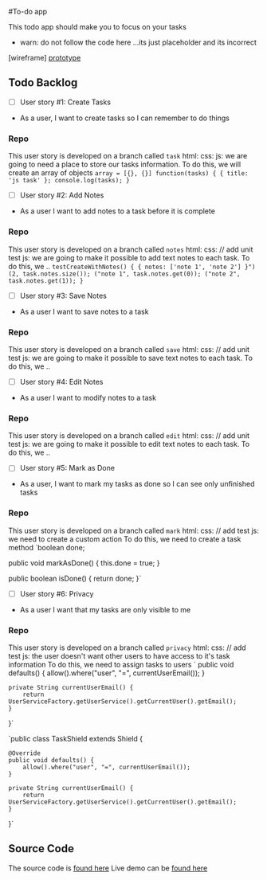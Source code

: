 #To-do app

This todo app should make you to focus on your tasks

* warn: do not follow the code here ...its just placeholder and its incorrect

[wireframe]
[prototype](https://projects.invisionapp.com/share/KEEEZJB2N#/screens/263411311_1_-_1_-_Todo_Screen)


## Todo Backlog

- [ ] User story #1: Create Tasks
* As a user, I want to create tasks so I can remember to do things

### Repo

This user story is developed on a branch called `task`
html:
css:
js: we are going to need a place to store our tasks information.
To do this, we will create an array of objects
`array = [{}, {}]
function(tasks) {
{ title: 'js task' };
console.log(tasks);
}`

- [ ] User story #2: Add Notes
* As a user I want to add notes to a task before it is complete

### Repo

This user story is developed on a branch called `notes`
html:
css:
// add unit test
js: we are going to make it possible to add text notes to each task.
To do this, we ..
`testCreateWithNotes() {
    { notes: ['note 1', 'note 2'] }")
    (2, task.notes.size());
    ("note 1", task.notes.get(0));
    ("note 2", task.notes.get(1));
}
`
- [ ] User story #3: Save Notes
* As a user I want to save notes to a task

### Repo

This user story is developed on a branch called `save`
html:
css:
// add unit test
js: we are going to make it possible to save text notes to each task.
To do this, we ..

- [ ] User story #4: Edit Notes
* As a user I want to modify notes to a task

### Repo

This user story is developed on a branch called `edit`
html:
css:
// add unit test
js: we are going to make it possible to edit text notes to each task.
To do this, we ..

- [ ] User story #5: Mark as Done
* As a user, I want to mark my tasks as done so I can see only unfinished tasks

### Repo

This user story is developed on a branch called `mark`
html:
css:
// add test
js: we need to create a custom action
To do this, we need to create a task method
`boolean done;

public void markAsDone() {
    this.done = true;
}

public boolean isDone() {
    return done;
}`

- [ ] User story #6: Privacy
* As a user I want that my tasks are only visible to me

### Repo

This user story is developed on a branch called `privacy`
html:
css:
// add test
js: the user doesn't want other users to have access to it's task information
To do this, we need to assign tasks to users
`    public void defaults() {
        allow().where("user", "=", currentUserEmail());
    }

    private String currentUserEmail() {
        return UserServiceFactory.getUserService().getCurrentUser().getEmail();
    }
}`

`public class TaskShield extends Shield<Task> {

    @Override
    public void defaults() {
        allow().where("user", "=", currentUserEmail());
    }

    private String currentUserEmail() {
        return UserServiceFactory.getUserService().getCurrentUser().getEmail();
    }
}`

## Source Code

The source code is [found here](https://github.com/jscrafty/to-do)
Live demo can be [found here](https://jscrafty.github.io/to-do/)
